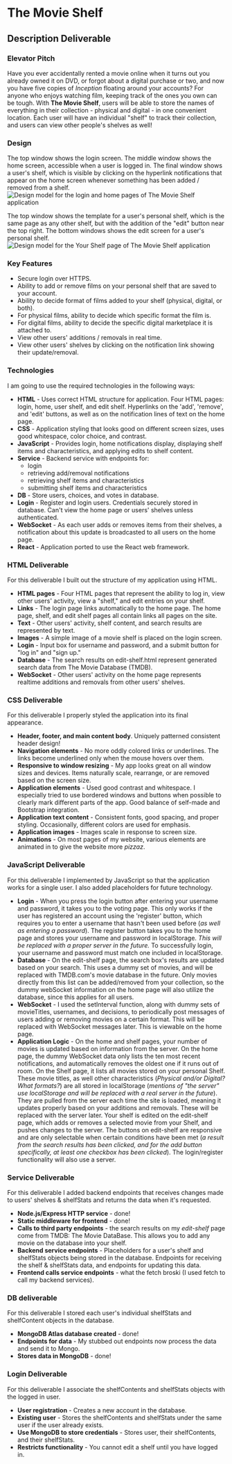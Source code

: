 # The Movie Shelf

## Description Deliverable

### Elevator Pitch  
Have you ever accidentally rented a movie online when it turns out you already owned it on DVD, or forgot about a digital purchase or two, and now you have five copies of *Inception* floating around your accounts? For anyone who enjoys watching film, keeping track of the ones you own can be tough. With **The Movie Shelf**, users will be able to store the names of everything in their collection - physical and digital - in one convenient location. Each user will have an individual "shelf" to track their collection, and users can view other people's shelves as well!  

### Design
The top window shows the login screen. The middle window shows the home screen, accessible when a user is logged in. The final window shows a user's shelf, which is visible by clicking on the hyperlink notifications that appear on the home screen whenever something has been added / removed from a shelf.
![Design model for the login and home pages of The Movie Shelf application](/DesignImages/DesignImage_LoginHome.jpg)

The top window shows the template for a user's personal shelf, which is the same page as any other shelf, but with the addition of the "edit" button near the top right. The bottom windows shows the edit screen for a user's personal shelf.
![Design model for the Your Shelf page of The Movie Shelf application](/DesignImages/DesignImage_YourShelf.jpg)

### Key Features
- Secure login over HTTPS.
- Ability to add or remove films on your personal shelf that are saved to your account.
- Ability to decide format of films added to your shelf (physical, digital, or both).
- For physical films, ability to decide which specific format the film is.
- For digital films, ability to decide the specific digital marketplace it is attached to.
- View other users' additions / removals in real time.
- View other users' shelves by clicking on the notification link showing their update/removal.

### Technologies
I am going to use the required technologies in the following ways:
- **HTML** - Uses correct HTML structure for application. Four HTML pages: login, home, user shelf, and edit shelf. Hyperlinks on the 'add', 'remove', and 'edit' buttons, as well as on the notification lines of text on the home page.
- **CSS** - Application styling that looks good on different screen sizes, uses good whitespace, color choice, and contrast.
- **JavaScript** - Provides login, home notifications display, displaying shelf items and characteristics, and applying edits to shelf content.
- **Service** - Backend service with endpoints for:
  - login
  - retrieving add/removal notifications
  - retrieving shelf items and characteristics
  - submitting shelf items and characteristics
- **DB** - Store users, choices, and votes in database. 
- **Login** - Register and login users. Credentials securely stored in database. Can't view the home page or users' shelves unless authenticated.
- **WebSocket** - As each user adds or removes items from their shelves, a notification about this update is broadcasted to all users on the home page.
- **React** - Application ported to use the React web framework.

### HTML Deliverable
For this deliverable I built out the structure of my application using HTML.
- **HTML pages** - Four HTML pages that represent the ability to log in, view other users' activity, view a "shelf," and edit entries on your shelf.
- **Links** - The login page links automatically to the home page. The home page, shelf, and edit shelf pages all contain links all pages on the site.
- **Text** - Other users' activity, shelf content, and search results are represented by text.
- **Images** - A simple image of a movie shelf is placed on the login screen.
- **Login** - Input box for username and password, and a submit button for "log in" and "sign up."
- **Database** - The search results on edit-shelf.html represent generated search data from The Movie Database (TMDB).
- **WebSocket** - Other users' activity on the home page represents realtime additions and removals from other users' shelves.

### CSS Deliverable
For this deliverable I properly styled the application into its final appearance.
- **Header, footer, and main content body**. Uniquely patterned consistent header design!
- **Navigation elements** - No more oddly colored links or underlines. The links become underlined only when the mouse hovers over them.
- **Responsive to window resizing** - My app looks great on all window sizes and devices. Items naturally scale, rearrange, or are removed based on the screen size.
- **Application elements** - Used good contrast and whitespace. I especially tried to use bordered windows and buttons when possible to clearly mark different parts of the app. Good balance of self-made and Bootstrap integration.
- **Application text content** - Consistent fonts, good spacing, and proper styling. Occasionally, different colors are used for emphasis.
- **Application images** - Images scale in response to screen size.
- **Animations** - On most pages of my website, various elements are animated in to give the website more *pizzaz*.

### JavaScript Deliverable
For this deliverable I implemented by JavaScript so that the application works for a single user. I also added placeholders for future technology.
- **Login** - When you press the login button after entering your username and password, it takes you to the voting page. This only works if the user has registered an account using the 'register' button, which requires you to enter a username that hasn't been used before (*as well as entering a password*). The register button takes you to the home page and stores your username and password in localStorage. *This will be replaced with a proper server in the future.* To successfully login, your username and password must match one included in localStorage.
- **Database** - On the edit-shelf page, the search box's results are updated based on your search. This uses a dummy set of movies, and will be replaced with TMDB.com's movie database in the future. Only movies directly from this list can be added/removed from your collection, so the dummy webSocket information on the home page will also utilize the database, since this applies for all users.
- **WebSocket** - I used the setInterval function, along with dummy sets of movieTitles, usernames, and decisions, to periodically post messages of users adding or removing movies on a certain format. This will be replaced with WebSocket messages later. This is viewable on the home page.
- **Application Logic** - On the home and shelf pages, your number of movies is updated based on information from the server. On the home page, the dummy WebSocket data only lists the ten most recent notifications, and automatically removes the oldest one if it runs out of room. On the Shelf page, it lists all movies stored on your personal Shelf. These movie titles, as well other characteristics (*Physical and/or Digital? What formats?*) are all stored in localStorage (*mentions of "the server" use localStorage and will be replaced with a real server in the future*). They are pulled from the server each time the site is loaded, meaning it updates properly based on your additions and removals. These will be replaced with the server later. Your shelf is edited on the edit-shelf page, which adds or removes a selected movie from your Shelf, and pushes changes to the server. The buttons on edit-shelf are responsive and are only selectable when certain conditions have been met (*a result from the search results has been clicked, and for the add button specifically, at least one checkbox has been clicked*). The login/register functionality will also use a server.

### Service Deliverable
For this deliverable I added backend endpoints that receives changes made to users' shelves & shelfStats and returns the data when it's requested.
- **Node.js/Express HTTP service** - done!
- **Static middleware for frontend** - done!
- **Calls to third party endpoints** - the search results on my *edit-shelf* page come from TMDB: The Movie DataBase. This allows you to add any movie on the database into your shelf.
- **Backend service endpoints** - Placeholders for a user's shelf and shelfStats objects being stored in the database. Endpoints for receiving the shelf & shelfStats data, and endpoints for updating this data.
- **Frontend calls service endpoints** - what the fetch broski (I used fetch to call my backend services).

### DB deliverable
For this deliverable I stored each user's individual shelfStats and shelfContent objects in the database.
- **MongoDB Atlas database created** - done!
- **Endpoints for data** - My stubbed out endpoints now process the data and send it to Mongo.
- **Stores data in MongoDB** - done!

### Login Deliverable
For this deliverable I associate the shelfContents and shelfStats objects with the logged in user.
- **User registration** - Creates a new account in the database.
- **Existing user** - Stores the shelfContents and shelfStats under the same user if the user already exists.
- **Use MongoDB to store credentials** - Stores user, their shelfContents, and their shelfStats.
- **Restricts functionality** - You cannot edit a shelf until you have logged in.
